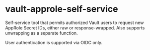# vault-approle-self-service

Self-service tool that permits authorized Vault users to request new AppRole
Secret IDs, either raw or response-wrapped. Also supports unwrapping as a
separate function.

User authentication is supported via OIDC only.
